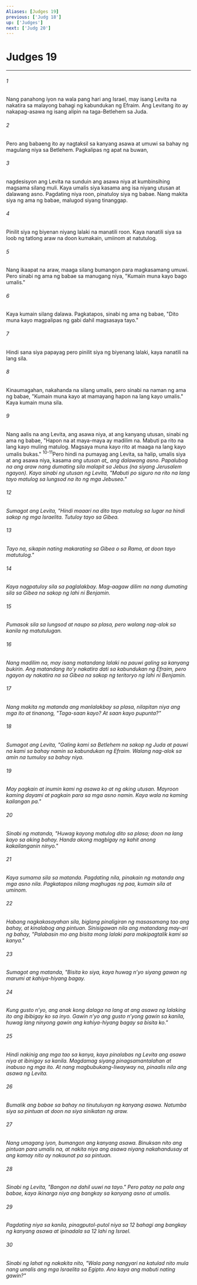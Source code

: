 ```yaml
---
Aliases: [Judges 19]
previous: ['Judg 18']
up: ['Judges']
next: ['Judg 20']
---
```

# Judges 19

***






















###### 1 










Nang panahong iyon na wala pang hari ang Israel, may isang Levita na nakatira sa malayong bahagi ng kabundukan ng Efraim. Ang Levitang ito ay nakapag-asawa ng isang alipin na taga-Betlehem sa Juda. 





















###### 2 










Pero ang babaeng ito ay nagtaksil sa kanyang asawa at umuwi sa bahay ng magulang niya sa Betlehem. Pagkalipas ng apat na buwan, 





















###### 3 










nagdesisyon ang Levita na sunduin ang asawa niya at kumbinsihing magsama silang muli. Kaya umalis siya kasama ang isa niyang utusan at dalawang asno. Pagdating niya roon, pinatuloy siya ng babae. Nang makita siya ng ama ng babae, malugod siyang tinanggap. 





















###### 4 










Pinilit siya ng biyenan niyang lalaki na manatili roon. Kaya nanatili siya sa loob ng tatlong araw na doon kumakain, umiinom at natutulog. 





















###### 5 










Nang ikaapat na araw, maaga silang bumangon para magkasamang umuwi. Pero sinabi ng ama ng babae sa manugang niya, "Kumain muna kayo bago umalis." 





















###### 6 










Kaya kumain silang dalawa. Pagkatapos, sinabi ng ama ng babae, "Dito muna kayo magpalipas ng gabi dahil magsasaya tayo." 





















###### 7 










Hindi sana siya papayag pero pinilit siya ng biyenang lalaki, kaya nanatili na lang sila. 





















###### 8 










Kinaumagahan, nakahanda na silang umalis, pero sinabi na naman ng ama ng babae, "Kumain muna kayo at mamayang hapon na lang kayo umalis." Kaya kumain muna sila. 





















###### 9 










Nang aalis na ang Levita, ang asawa niya, at ang kanyang utusan, sinabi ng ama ng babae, "Hapon na at maya-maya ay madilim na. Mabuti pa rito na lang kayo muling matulog. Magsaya muna kayo rito at maaga na lang kayo umalis bukas." <sup class="versenum">10-11</sup>Pero hindi na pumayag ang Levita, sa halip, umalis siya at ang asawa niya, kasama <i class="trans-change">ang utusan at_ ang dalawang asno. Papalubog na ang araw nang dumating sila malapit sa Jebus (na siyang Jerusalem ngayon). Kaya sinabi ng utusan ng Levita, "Mabuti po siguro na rito na lang tayo matulog sa lungsod na ito ng mga Jebuseo." 





















###### 12 










Sumagot ang Levita, "Hindi maaari na dito tayo matulog sa lugar na hindi sakop ng mga Israelita. Tutuloy tayo sa Gibea. 





















###### 13 










Tayo na, sikapin nating makarating sa Gibea o sa Rama, at doon tayo matutulog." 





















###### 14 










Kaya nagpatuloy sila sa paglalakbay. Mag-aagaw dilim na nang dumating sila sa Gibea na sakop ng lahi ni Benjamin. 





















###### 15 










Pumasok sila sa lungsod at naupo sa plasa, pero walang nag-alok sa kanila ng matutulugan. 





















###### 16 










Nang madilim na, may isang matandang lalaki na pauwi galing sa kanyang bukirin. Ang matandang itoʼy nakatira dati sa kabundukan ng Efraim, pero ngayon ay nakatira na sa Gibea na sakop ng teritoryo ng lahi ni Benjamin. 





















###### 17 










Nang makita ng matanda ang manlalakbay sa plasa, nilapitan niya ang mga ito at tinanong, "Taga-saan kayo? At saan kayo pupunta?" 





















###### 18 










Sumagot ang Levita, "Galing kami sa Betlehem na sakop ng Juda at pauwi na kami sa bahay namin sa kabundukan ng Efraim. Walang nag-alok sa amin na tumuloy sa bahay niya. 





















###### 19 










May pagkain at inumin kami ng asawa ko at ng aking utusan. Mayroon kaming dayami at pagkain para sa mga asno namin. Kaya wala na kaming kailangan pa." 





















###### 20 










Sinabi ng matanda, "Huwag kayong matulog dito sa plasa; doon na lang kayo sa aking bahay. Handa akong magbigay ng kahit anong kakailanganin ninyo." 





















###### 21 










Kaya sumama sila sa matanda. Pagdating nila, pinakain ng matanda ang mga asno nila. Pagkatapos nilang maghugas ng paa, kumain sila at uminom. 





















###### 22 










Habang nagkakasayahan sila, biglang pinaligiran ng masasamang tao ang bahay, at kinalabog ang pintuan. Sinisigawan nila ang matandang may-ari ng bahay, "Palabasin mo ang bisita mong lalaki para makipagtalik kami sa kanya." 





















###### 23 










Sumagot ang matanda, "Bisita ko siya, kaya huwag nʼyo siyang gawan ng marumi at kahiya-hiyang bagay. 





















###### 24 










Kung gusto nʼyo, ang anak kong dalaga na lang at ang asawa ng lalaking ito ang ibibigay ko sa inyo. Gawin nʼyo ang gusto nʼyong gawin sa kanila, huwag lang ninyong gawin ang kahiya-hiyang bagay sa bisita ko." 





















###### 25 










Hindi nakinig ang mga tao sa kanya, kaya pinalabas ng Levita ang asawa niya at ibinigay sa kanila. Magdamag siyang pinagsamantalahan at inabuso ng mga ito. At nang magbubukang-liwayway na, pinaalis nila ang asawa ng Levita. 





















###### 26 










Bumalik ang babae sa bahay na tinutuluyan ng kanyang asawa. Natumba siya sa pintuan at doon na siya sinikatan ng araw. 





















###### 27 










Nang umagang iyon, bumangon ang kanyang asawa. Binuksan nito ang pintuan para umalis na, at nakita niya ang asawa niyang nakahandusay at ang kamay nito ay nakaunat pa sa pintuan. 





















###### 28 










Sinabi ng Levita, "Bangon na dahil uuwi na tayo." Pero patay na pala ang babae, kaya ikinarga niya ang bangkay sa kanyang asno at umalis. 





















###### 29 










Pagdating niya sa kanila, pinagputol-putol niya sa 12 bahagi ang bangkay ng kanyang asawa at ipinadala sa 12 lahi ng Israel. 





















###### 30 










Sinabi ng lahat ng nakakita nito, "Wala pang nangyari na katulad nito mula nang umalis ang mga Israelita sa Egipto. Ano kaya ang mabuti nating gawin?"
